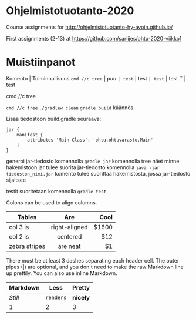 # Ohjelmistotuotanto-2020
Course assignments for http://ohjelmistotuotanto-hy-avoin.github.io/

First assignments (2-13) at https://github.com/sarlijes/ohtu-2020-viikko1

# Muistiinpanot


Komento | Toiminnallisuus
`cmd //c tree` | puu
`` | test
`` | test
`` | test
`` | test
`` | test

cmd //c tree

`cmd //c tree`
`./gradlew clean`
`gradle build` käännös
``
``

Lisää tiedostoon build.gradle seuraava:

```
jar {
    manifest {
        attributes 'Main-Class': 'ohtu.ohtuvarasto.Main'
    }
}
```
generoi jar-tiedosto komennolla ``gradle jar``
komennolla tree näet minne hakemistoon jar tulee
suorita jar-tiedosto komennolla ``java -jar tiedoston_nimi.jar``
komento tulee suorittaa hakemistosta, jossa jar-tiedosto sijaitsee

testit suoritetaan komennolla `gradle test`

Colons can be used to align columns.

| Tables        | Are           | Cool  |
| ------------- |:-------------:| -----:|
| col 3 is      | right-aligned | $1600 |
| col 2 is      | centered      |   $12 |
| zebra stripes | are neat      |    $1 |

There must be at least 3 dashes separating each header cell.
The outer pipes (|) are optional, and you don't need to make the 
raw Markdown line up prettily. You can also use inline Markdown.

Markdown | Less | Pretty
--- | --- | ---
*Still* | `renders` | **nicely**
1 | 2 | 3